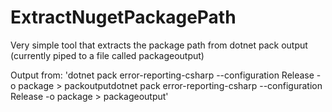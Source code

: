 # ExtractNugetPackagePath
Very simple tool that extracts the package path from dotnet pack output (currently piped to a file called packageoutput)

Output from:
'dotnet pack error-reporting-csharp --configuration Release -o package > packoutputdotnet pack error-reporting-csharp --configuration Release -o package > packageoutput'
